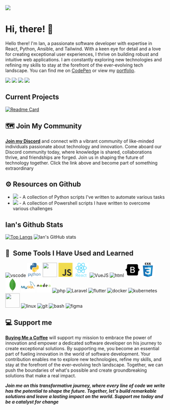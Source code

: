 <!-- banner -->
![](https://i.imgur.com/KWo6X1R.png)

<!-- introduction -->
# Hi, there! 👋

Hello there! I'm Ian, a passionate software developer with expertise in React, Python, Ansible, and Tailwind. With a keen eye for detail and a love for creating exceptional user experiences, I thrive on building robust and intuitive web applications. I am constantly exploring new technologies and refining my skills to stay at the forefront of the ever-evolving tech landscape. You can find me on [CodePen](https://codepen.io/Immain) or view my [portfolio](https://ianmain.dev/).

[<img src='https://img.shields.io/badge/Codecademy-FFF0E5?style=for-the-badge&logo=codecademy&logoColor=303347'/>](https://www.codecademy.com/profiles/immain)
[<img src='https://img.shields.io/badge/CodePen-000000?style=for-the-badge&logo=codepen&logoColor=white'/>](https://codepen.io/Immain)
[<img src='https://img.shields.io/badge/LinkedIn-0077B5?style=for-the-badge&logo=linkedin&logoColor=white'/>](https://www.linkedin.com/in/ianmain/)
[<img src='https://img.shields.io/badge/Discord-5865F2?style=for-the-badge&logo=discord&logoColor=white' />](https://discord.gg/54efxMtrdc)

<!-- current projects -->
## Current Projects
[![Readme Card](https://github-readme-stats.vercel.app/api/pin/?username=immain&repo=Video-DL-Jan2023&theme=react)](https://github.com/Immain/Video-DL-Jan2023)

<!-- recent projects -->

<!-- community -->
## 🗺️ Join My Community
**[Join my Discord](https://discord.gg/54efxMtrdc)**  and connect with a vibrant community of like-minded individuals passionate about technology and innovation. Come aboard our Discord community today, where knowledge is shared, collaborations thrive, and friendships are forged. Join us in shaping the future of technology together. Click the link above and become part of something extraordinary

<!-- resource repositories -->
## ⚙️ Resources on Github
- [<img src="https://img.shields.io/badge/Python-FFD43B?style=for-the-badge&logo=python&logoColor=blue" />](https://github.com/Immain/PythonScripts) - A collection of Python scripts I've written to automate various tasks
- [<img src="https://img.shields.io/badge/powershell-5391FE?style=for-the-badge&logo=powershell&logoColor=white" />](https://github.com/Immain/Scripts/tree/main/Powershell) - A collection of Powershell scripts I have written to overcome various challenges

<!-- github stats -->
## Ian's Github Stats
[![Top Langs](https://github-readme-stats.vercel.app/api/top-langs/?username=immain&theme=react)](https://github.com/anuraghazra/github-readme-stats)
![Ian's GitHub stats](https://github-readme-stats.vercel.app/api?username=immain&show_icons=true&theme=dark)

<!-- Tools -->
<h2> 🚀 &nbsp;Some Tools I Have Used and Learned</h2>
<p align="left">
<img src="https://cdn.jsdelivr.net/gh/devicons/devicon/icons/vscode/vscode-original.svg" alt="vscode" width="45" height="45"/>
<img src="https://raw.githubusercontent.com/devicons/devicon/master/icons/python/python-original-wordmark.svg" alt="python" width="45" height="45" />
<img src="https://cdn.jsdelivr.net/gh/devicons/devicon/icons/cplusplus/cplusplus-original.svg" width="45" height="45"/>
<img src="https://raw.githubusercontent.com/devicons/devicon/master/icons/javascript/javascript-original.svg" alt="javascript" width="45" height="45" />
<img src="https://raw.githubusercontent.com/devicons/devicon/master/icons/react/react-original-wordmark.svg" alt="react" width="45" height="45" />
<img src="https://cdn.jsdelivr.net/gh/devicons/devicon/icons/vuejs/vuejs-original-wordmark.svg" alt="VueJS" width="45" height="45"/>
<img src="https://cdn.jsdelivr.net/gh/devicons/devicon/icons/html5/html5-original.svg" alt="html" width="45" height="45"/>
<img src="https://raw.githubusercontent.com/devicons/devicon/master/icons/bootstrap/bootstrap-plain.svg" alt="bootstrap" width="45" height="45" />
<img src="https://raw.githubusercontent.com/devicons/devicon/master/icons/css3/css3-original-wordmark.svg" alt="css3" width="45" height="45" />
<img src="https://raw.githubusercontent.com/devicons/devicon/master/icons/mongodb/mongodb-original.svg" alt="mongodb" width="45" height="45" />
<img src="https://raw.githubusercontent.com/devicons/devicon/master/icons/mysql/mysql-original-wordmark.svg" alt="mysql" width="45" height="45" />
<img src="https://raw.githubusercontent.com/devicons/devicon/master/icons/nodejs/nodejs-original-wordmark.svg" alt="nodejs" width="45" height="45" />
<img src="https://cdn.jsdelivr.net/gh/devicons/devicon/icons/php/php-original.svg" alt="php" width="45" height="45"/>
<img src="https://cdn.jsdelivr.net/gh/devicons/devicon/icons/laravel/laravel-plain-wordmark.svg" alt="Laravel" width="45" height="45"/>
<img src="https://cdn.jsdelivr.net/gh/devicons/devicon/icons/flutter/flutter-original.svg" alt="flutter" width="45" height="45"/>
<img src="https://cdn.jsdelivr.net/gh/devicons/devicon/icons/docker/docker-original.svg" alt="docker" width="45" height="45"/>
<img src="https://cdn.jsdelivr.net/gh/devicons/devicon/icons/kubernetes/kubernetes-plain.svg" alt="kubernetes" width="45" height="45"/>
<img src="https://cdn.jsdelivr.net/gh/devicons/devicon/icons/amazonwebservices/amazonwebservices-plain-wordmark.svg" width="45" height="45"/>
<img src="https://cdn.jsdelivr.net/gh/devicons/devicon/icons/linux/linux-original.svg" alt="linux" width="45" height="45"/>       
<img src="https://cdn.jsdelivr.net/gh/devicons/devicon/icons/git/git-original.svg" alt="git" width="45" height="45"/>
<img src="https://cdn.jsdelivr.net/gh/devicons/devicon/icons/bash/bash-original.svg" alt="bash" width="45" height="45"/>
<img src="https://cdn.jsdelivr.net/gh/devicons/devicon/icons/figma/figma-original.svg" alt="figma" width="45" height="45"/>   
</p>

<!-- social media -->
## 💻 Support me

**[Buying Me a Coffee](https://www.buymeacoffee.com/pdstech)** will support my mission to embrace the power of innovation and empower a dedicated software developer on his journey to create exceptional solutions. By supporting me, you become an essential part of fueling innovation in the world of software development. Your contribution enables me to explore new technologies, refine my skills, and stay at the forefront of the ever-evolving tech landscape. Together, we can push the boundaries of what's possible and create groundbreaking solutions that make a real impact.

***Join me on this transformative journey, where every line of code we write has the potential to shape the future. Together, let's build remarkable solutions and leave a lasting impact on the world. Support me today and be a catalyst for change***
